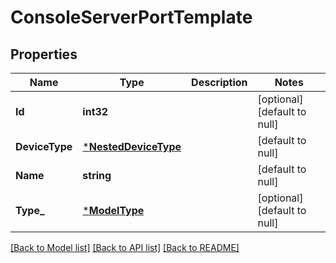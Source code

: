 # ConsoleServerPortTemplate

## Properties
Name | Type | Description | Notes
------------ | ------------- | ------------- | -------------
**Id** | **int32** |  | [optional] [default to null]
**DeviceType** | [***NestedDeviceType**](NestedDeviceType.md) |  | [default to null]
**Name** | **string** |  | [default to null]
**Type_** | [***ModelType**](Type.md) |  | [optional] [default to null]

[[Back to Model list]](../README.md#documentation-for-models) [[Back to API list]](../README.md#documentation-for-api-endpoints) [[Back to README]](../README.md)


